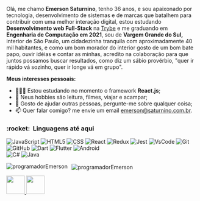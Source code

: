 Olá, me chamo **Emerson Saturnino**, tenho 36 anos, e sou apaixonado por tecnologia, desenvolvimento de sistemas e de marcas que batalhem para contribuir com uma melhor interação digital, estou estudando **Desenvolvimento web Full-Stack** na <a href="https://www.betrybe.com/">Trybe</a> e me graduando em **Engenharia de Computação em 2021**, sou de **Vargem Grande do Sul,** interior de São Paulo, um cidadezinha tranquila com aproximadamente 40 mil habitantes, e como um bom morador do interior gosto de um bom bate papo, ouvir idéias e contar as minhas, acredito na colaboração para que juntos possamos buscar resultados, como diz um sábio provérbio, "quer ir rápido vá sozinho, quer ir longe vá em grupo".


**Meus interesses pessoais:**


- 👨🏽‍💻 Estou estudando no momento o framework **React.js**;
- 🤔 Neus hobbies são leitura, filmes, viajar e acampar;
- 💬 Gosto de ajudar outras pessoas, pergunte-me sobre qualquer coisa;
- 📫 Quer falar comigo? me envie um email emerson@saturnino.com.br.


<h3> :rocket: &nbsp;Linguagens até aqui </h3>



  
  ![JavaScript](https://img.shields.io/badge/-JavaScript-333333?style=flat&logo=javascript)
  ![HTML5](https://img.shields.io/badge/-HTML5-333333?style=flat&logo=HTML5)
  ![CSS](https://img.shields.io/badge/-CSS-333333?style=flat&logo=CSS3&logoColor=1572B6)
  ![React](https://img.shields.io/badge/-React-333333?style=flat&logo=react)
  ![Redux](https://img.shields.io/badge/-redux-333333?style=flat&logo=redux)
  ![Jest](https://img.shields.io/badge/-Jest-333333?style=flat&logo=jest)
  ![VsCode](https://img.shields.io/badge/-VsCode-333333?style=flat&logo=visual-studio-code)
  ![Git](https://img.shields.io/badge/-Git-333333?style=flat&logo=git)
  ![GitHub](https://img.shields.io/badge/-GitHub-333333?style=flat&logo=github)
  ![Dart](https://img.shields.io/badge/-dart-333333?style=flat&logo=dart)
  ![Flutter](https://img.shields.io/badge/-flutter-333333?style=flat&logo=flutter)
  ![Android](https://img.shields.io/badge/-Android-333333?style=flat&logo=android)  
  ![C#](https://img.shields.io/badge/-csharp-333333?style=flat&logo=c)
  ![Java](https://img.shields.io/badge/-java-333333?style=flat&logo=java)


<p>
    <img align="left" src="https://github-readme-stats.vercel.app/api/top-langs/?username=programadorEmerson&layout=compact&theme=graywhite&title_color=268bd2" alt="programadorEmerson" />
</p>
<p>&nbsp;
    <img align="center" src="https://github-readme-stats.vercel.app/api?username=programadorEmerson&count_private=true&show_icons=true&theme=graywhite&icon_color=268bd2&title_color=268bd2" alt="programadorEmerson" />
</p>

<a href="https://www.linkedin.com/in/emerson-saturnino/" target="_blank">
  <img src="https://i.ibb.co/Kx2GSrT/linkedin.png" width="48px" height="48px">
</a>
<a href="https://www.instagram.com/emerson_saturnino/" target="_blank">
  <img src="https://cdn.icon-icons.com/icons2/1211/PNG/512/1491579602-yumminkysocialmedia36_83067.png" width="48px" height="48px">
</a>


